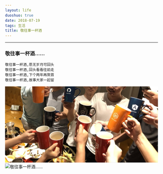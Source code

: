 ```yaml
---
layout: life
duoshuo: true
date: 2018-07-19
tags: 生活
title: 敬往事一杯酒
---
```


******

### 敬往事一杯酒……
    敬往事一杯酒,愿无岁月可回头
    敬往事一杯酒,回头看看往前走
    敬往事一杯酒,下个两年再聚首
    敬往事一杯酒,故事大家一起留
![敬往事一杯酒……](/life/2018/img/2018-07-14.jpg)
![敬往事一杯酒……](/life/2018/img/2018-07-14-2.jpg)